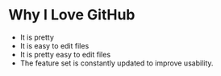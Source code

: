 # Why I Love GitHub

* It is pretty
* It is easy to edit files
* It is pretty easy to edit files
* The feature set is constantly updated to improve usability.